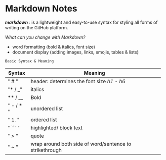 # Markdown Notes

 *__markdown__* : is a lightweight and easy-to-use syntax for styling all forms of writing on the GitHub platform.
 
 *What can you change with Markdown?*
 
 - word formatting (bold & italics, font size)
 - document display (adding images, links, emojis, tables & lists)
 
 ```
 Basic Syntax & Meaning
 ```
 Syntax    |   Meaning
 ------    |   -------
 " # "     |   header: determines the font size *h1 - h6*
 "* / _"   |  italics
 ** / __    | Bold
 " - / * "   | unordered list
 " 1. "     | ordered list
 " ``` "     | highlighted/ block text
 " > "    | quote
 " ~ "  | wrap around both side of word/sentence to strikethrough
